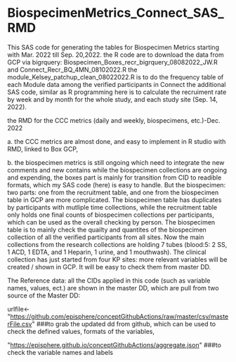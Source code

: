 # BiospecimenMetrics_Connect_SAS_RMD
This SAS code for generating the tables for Biospecimen Metrics starting with Mar. 2022 till Sep. 20,2022.
the R code are to download the data from GCP via bigrquery: Biospecimen_Boxes_recr_bigrquery_08082022_JW.R and Connect_Recr_BQ_4MN_08102022.R
the module_Kelsey_patchup_clean_08022022.R is to do the frequency table of each Module data among the verified participants in Connect
the additional SAS code, similar as R programming here is to calculate the recruiment rate by week and by month for the whole study, and each study site (Sep. 14, 2022).


   the RMD for the CCC metrics (daily and weekly, biospecimens, etc.)-Dec. 2022
 
 a. the CCC metrics are almost done, and easy to implement in R studio with RMD, linked to Box GCP,
 
 b. the biospecimen metrics is still ongoing which need to integrate the new comments and new contains while the biospecimen collections are ongoing and expending, the boxes part is mainly for transition from CID to readible formats, which my SAS code (here) is easy to handle. But the biospecimen: two parts: one from the recruitment table, and one from the biospecimen table in GCP are more complicated. The biospecimen table has duplicates by participants with mutliple time collections, while the recruitment table only holds one final counts of biospecimen collections per participants, which can be used as the overall checking by person. The biospecimen table is to mainly check the quailty and quantites of the biospecimen collection of all the verified participants from all sites. Now the main collections from the research collections are holding 7 tubes (blood:5: 2 SS, 1 ACD, 1 EDTA, and 1 Heparin, 1 urine, and 1 mouthwash). The clinical collection has just started from four KP sites: more relevant variables will be created / shown in GCP. It will be easy to check them from master DD. 
 
The Reference data: all the CIDs applied in this code (such as variable names, values, ect.) are shown in the master DD, which are pull from two source of the Master DD:
   
   urlfile<- "https://github.com/episphere/conceptGithubActions/raw/master/csv/masterFile.csv" ###to grab the updated dd from github, which can be used to check the defined values, formats of the variables, 
   
   "https://episphere.github.io/conceptGithubActions/aggregate.json" ###to check the variable names and labels
